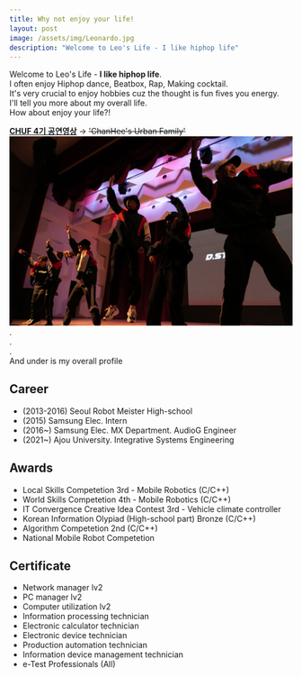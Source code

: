 ```yaml
---
title: Why not enjoy your life!
layout: post
image: /assets/img/Leonardo.jpg
description: "Welcome to Leo's Life - I like hiphop life"
---
```


Welcome to Leo's Life - **I like hiphop life**.  
I often enjoy Hiphop dance, Beatbox, Rap, Making cocktail.  
It's very crucial to enjoy hobbies cuz the thought is fun fives you energy.  
I'll tell you more about my overall life.  
How about enjoy your life?!  


[**CHUF 4기 공연영상**](https://www.youtube.com/watch?v=SV-xumG8F1g"필수시청") → ~~'ChanHee's Urban Family'~~
[![CHUF](/assets/img/CHUF4.jpg)](https://www.youtube.com/watch?v=SV-xumG8F1g)
.    
.    
.  
And under is my overall profile  


## Career
- (2013-2016) Seoul Robot Meister High-school
- (2015) Samsung Elec. Intern
- (2016~) Samsung Elec. MX Department. AudioG Engineer
- (2021~) Ajou University. Integrative Systems Engineering

## Awards
- Local Skills Competetion 3rd - Mobile Robotics (C/C++)
- World Skills Competetion 4th - Mobile Robotics (C/C++)
- IT Convergence Creative Idea Contest 3rd - Vehicle climate controller
- Korean Information Olypiad (High-school part) Bronze (C/C++)
- Algorithm Competetion 2nd (C/C++)
- National Mobile Robot Competetion

## Certificate
- Network manager lv2
- PC manager lv2
- Computer utilization lv2
- Information processing technician
- Electronic calculator technician
- Electronic device technician
- Production automation technician
- Information device management technician
- e-Test Professionals (All)
